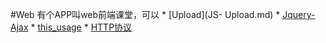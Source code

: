 #Web
有个APP叫web前端课堂，可以
* 
[Upload](JS- Upload.md)
* 
[Jquery-Ajax](jquery-ajax.md)
* 
[this_usage](this.md)
* 
[HTTP协议](HTML-Protocol.md)